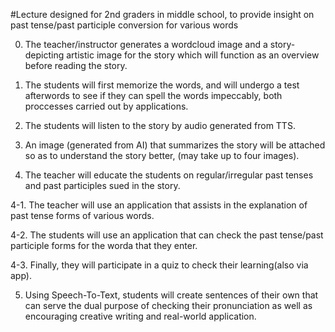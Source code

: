#Lecture designed for 2nd graders in middle school, to provide insight on past tense/past participle conversion for various words

0. The teacher/instructor generates a wordcloud image and a story-depicting artistic image for the story which will function as an overview before reading the story.

1. The students will first memorize the words, and will undergo a test afterwords to see if they can spell the words impeccably, both proccesses carried out by applications.

2. The students will listen to the story by audio generated from TTS.

3. An image (generated from AI) that summarizes the story will be attached so as to understand the story better, (may take up to four images).

4. The teacher will educate the students on regular/irregular past tenses and past participles sued in the story.

4-1. The teacher will use an application that assists in the explanation of past tense forms of various words.

4-2. The students will use an application that can check the past tense/past participle forms for the worda that they enter.

4-3. Finally, they will participate in a quiz to check their learning(also via app).

5. Using Speech-To-Text, students will create sentences of their own that can serve the dual purpose of checking their pronunciation as well as encouraging creative writing and real-world application.
